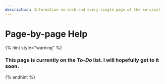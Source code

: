 ```yaml
---
description: Information on each and every single page of the service!
---
```


# Page-by-page Help

{% hint style="warning" %}
### This page is currently on the _To-Do_ list. I will hopefully get to it soon.
{% endhint %}
